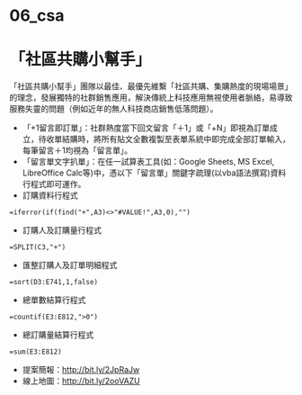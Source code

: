 # 06_csa
# 「社區共購小幫手」

「社區共購小幫手」團隊以最佳、最優先維繫「社區共購、集購熱度的現場場景」的理念，發展獨特的社群銷售應用，解決傳統上科技應用無視使用者脈絡，易導致服務失靈的問題（例如近年的無人科技商店銷售低落問題）。

* 「+1留言即訂單」：社群熱度當下回文留言「＋1」或「+N」即視為訂單成立，待收單結購時，將所有貼文全數複製至表單系統中即完成全部訂單輸入，每筆留言＋1均視為「留言單」。
* 「留言單文字扒單」：在任一試算表工具(如：Google Sheets, MS Excel, LibreOffice Calc等)中，憑以下「留言單」關鍵字疏理(以vba語法撰寫)資料行程式即可運作。
* 訂購資料行程式

```
=iferror(if(find("+",A3)<>"#VALUE!",A3,0),"")
```

* 訂購人及訂購量行程式

```
=SPLIT(C3,"+")
```

* 匯整訂購人及訂單明細程式

```
=sort(D3:E741,1,false)
```

* 總單數結算行程式

```
=countif(E3:E812,">0")
```

* 總訂購量結算行程式

```
=sum(E3:E812)
```

* 提案簡報：http://bit.ly/2JpRaJw
* 線上地圖：http://bit.ly/2ooVAZU
